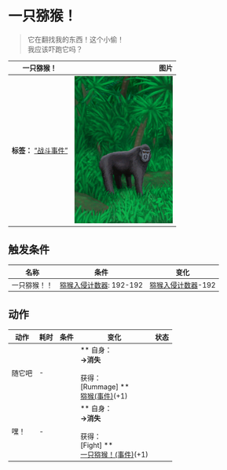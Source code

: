 # 一只猕猴！  
> 它在翻找我的东西！这个小偷！<br>我应该吓跑它吗？  
  
  一只猕猴！  |   图片   
 ----  |  ----:   
 **标签：**	[“战斗事件”](tag_FightEvent.md)  |  <img decoding="async" src="Sprite/MacaqueEvent.png" href="a.md" style="max-width:300px;max-height:300px;">   
  
## 触发条件  
名称  |  条件  |  变化  
----  |  ----  |  ----  
一只猕猴！！  |  [猕猴入侵计数器](MacaqueRaidCounter.md): 192-192  |  [猕猴入侵计数器](MacaqueRaidCounter.md)-192  
## 动作  
动作  |  耗时  |  条件  |  变化  |  状态  
----  |  ----  |  ----  |  ----  |  ----  
随它吧<br>  |  -  |    |  ** 自身：**<br>→消失<br><br>** 获得： **<br>** [Rummage]  **<br>  [猕猴(事件)](Event_MacaqueRaidRummaging.md)(+1)<br>  |    
嘿！<br>  |  -  |    |  ** 自身：**<br>→消失<br><br>** 获得： **<br>** [Fight]  **<br>  [一只猕猴！(事件)](Event_MacaqueFightRaid.md)(+1)<br>  |    


<script>document.title="一只猕猴！ - 卡牌生存百科 Card Survival Wiki";</script>